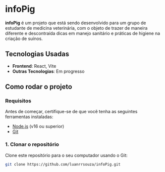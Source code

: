 # infoPig

**infoPig** é um projeto que está sendo desenvolvido para um grupo de estudante de medicina veterinária, com o objeto de trazer de maneira diferente e descontraída dicas em manejo sanitário e práticas de higiene na criação de suínos. 

## Tecnologias Usadas

- **Frontend**: React, Vite
- **Outras Tecnologias**: Em progresso

## Como rodar o projeto

### Requisitos

Antes de começar, certifique-se de que você tenha as seguintes ferramentas instaladas:

- [Node.js](https://nodejs.org/) (v16 ou superior)
- [Git](https://git-scm.com/)

### 1. Clonar o repositório

Clone este repositório para o seu computador usando o Git:

```bash
git clone https://github.com/luanrrsouza/infoPig.git
